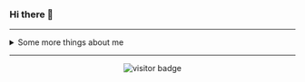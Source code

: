 ### Hi there 👋


<!-- <h3 align="center">👋 Hi there! I'm Viraj</h3>
<p align="center"> -->
  <!-- <a href="Coming Soon">Website</a> • -->
  <!-- <a href="https://stackoverflow.com/users/11215536/veedata">Stack Overflow</a> •
  <a href="https://twitter.com/TheViraj_T">Twitter</a> •
  <a href="https://www.linkedin.com/in/veedata/">LinkedIn</a>
</p> -->

---


<details>
  <summary>Some more things about me</summary>
  <br>

👑   Some GitHub statistical reports:

<a href="https://github.com/veedata">
  <img align="center" src="https://github-readme-stats.vercel.app/api/top-langs/?username=veedata&title_color=ffffff&text_color=c9cacc&icon_color=2bbc8a&bg_color=1d1f21&langs_count=3" />
</a>

<a href="https://github.com/veedata">
  <img align="center" src="https://github-readme-stats.vercel.app/api?username=veedata&show_icons=true&line_height=27&count_private=true&title_color=ffffff&text_color=c9cacc&icon_color=2bbc8a&bg_color=1d1f21" alt="Viraj's GitHub Stats" />
</a>


</details>
  
<hr>

<p  align="center">
<img src="https://visitor-badge.laobi.icu/badge?page_id=veedata" alt="visitor badge"/>       
</p>

</p>


<!--
**veedata/veedata** is a ✨ _special_ ✨ repository because its `README.md` (this file) appears on your GitHub profile.

Here are some ideas to get you started:

- 🔭 I’m currently working on ...
- 🌱 I’m currently learning ...
- 👯 I’m looking to collaborate on ...
- 🤔 I’m looking for help with ...
- 💬 Ask me about ...
- 📫 How to reach me: ...
- 😄 Pronouns: ...
- ⚡ Fun fact: ...
-->
